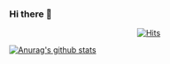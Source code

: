 ### Hi there 👋




  <div align=center>
	
  [![Hits](https://hits.seeyoufarm.com/api/count/incr/badge.svg?url=https%3A%2F%2Fgithub.com%2FYondubuntu)](https://hits.seeyoufarm.com) 
	
  </div>
  
  
  [![Anurag's github stats](https://github-readme-stats.vercel.app/api?username=Yondubuntu)](https://github.com/anuraghazra/github-readme-stats)
